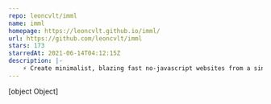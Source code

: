 ```yaml
---
repo: leoncvlt/imml
name: imml
homepage: https://leoncvlt.github.io/imml/
url: https://github.com/leoncvlt/imml
stars: 173
starredAt: 2021-06-14T04:12:15Z
description: |-
    ⚡ Create minimalist, blazing fast no-javascript websites from a single, portable plain text file
---
```


[object Object]
